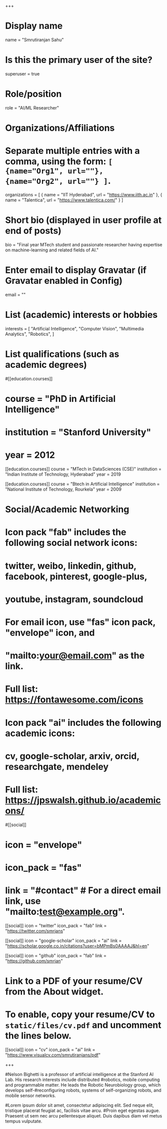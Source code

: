 +++
# Display name
name = "Smrutiranjan Sahu"

# Is this the primary user of the site?
superuser = true

# Role/position
role = "AI/ML Researcher"

# Organizations/Affiliations
#   Separate multiple entries with a comma, using the form: `[ {name="Org1", url=""}, {name="Org2", url=""} ]`.
organizations = [ { name = "IIT Hyderabad", url = "https://www.iith.ac.in" }, { name = "Talentica", url = "https://www.talentica.com/" } ]

# Short bio (displayed in user profile at end of posts)
bio = "Final year MTech student and passionate researcher having expertise on machine-learning and related fields of AI."

# Enter email to display Gravatar (if Gravatar enabled in Config)
email = ""

# List (academic) interests or hobbies
interests = [
  "Artificial Intelligence",
  "Computer Vision",
  "Multimedia Analytics",
  "Robotics",
]

# List qualifications (such as academic degrees)
#[[education.courses]]
#  course = "PhD in Artificial Intelligence"
#  institution = "Stanford University"
#  year = 2012

[[education.courses]]
  course = "MTech in DataSciences (CSE)"
  institution = "Indian Institute of Technology, Hyderabad"
  year = 2019

[[education.courses]]
  course = "Btech in Artificial Intelligence"
  institution = "National Institute of Technology, Rourkela"
  year = 2009

# Social/Academic Networking
#
# Icon pack "fab" includes the following social network icons:
#
#   twitter, weibo, linkedin, github, facebook, pinterest, google-plus,
#   youtube, instagram, soundcloud
#
#   For email icon, use "fas" icon pack, "envelope" icon, and
#   "mailto:your@email.com" as the link.
#
#   Full list: https://fontawesome.com/icons
#
# Icon pack "ai" includes the following academic icons:
#
#   cv, google-scholar, arxiv, orcid, researchgate, mendeley
#
#   Full list: https://jpswalsh.github.io/academicons/

#[[social]]
#  icon = "envelope"
#  icon_pack = "fas"
#  link = "#contact"  # For a direct email link, use "mailto:test@example.org".

[[social]]
  icon = "twitter"
  icon_pack = "fab"
  link = "https://twitter.com/smrjans"

[[social]]
  icon = "google-scholar"
  icon_pack = "ai"
  link = "https://scholar.google.co.in/citations?user=bMPmBs0AAAAJ&hl=en"

[[social]]
  icon = "github"
  icon_pack = "fab"
  link = "https://github.com/smrjan"

# Link to a PDF of your resume/CV from the About widget.
# To enable, copy your resume/CV to `static/files/cv.pdf` and uncomment the lines below.
[[social]]
  icon = "cv"
  icon_pack = "ai"
  link = "https://www.visualcv.com/smrutiranjans/pdf"

+++

#Nelson Bighetti is a professor of artificial intelligence at the Stanford AI Lab. His research interests include distributed #robotics, mobile computing and programmable matter. He leads the Robotic Neurobiology group, which develops self-#reconfiguring robots, systems of self-organizing robots, and mobile sensor networks.

#Lorem ipsum dolor sit amet, consectetur adipiscing elit. Sed neque elit, tristique placerat feugiat ac, facilisis vitae arcu. #Proin eget egestas augue. Praesent ut sem nec arcu pellentesque aliquet. Duis dapibus diam vel metus tempus vulputate. 
